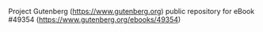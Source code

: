 Project Gutenberg (https://www.gutenberg.org) public repository for eBook #49354 (https://www.gutenberg.org/ebooks/49354)
